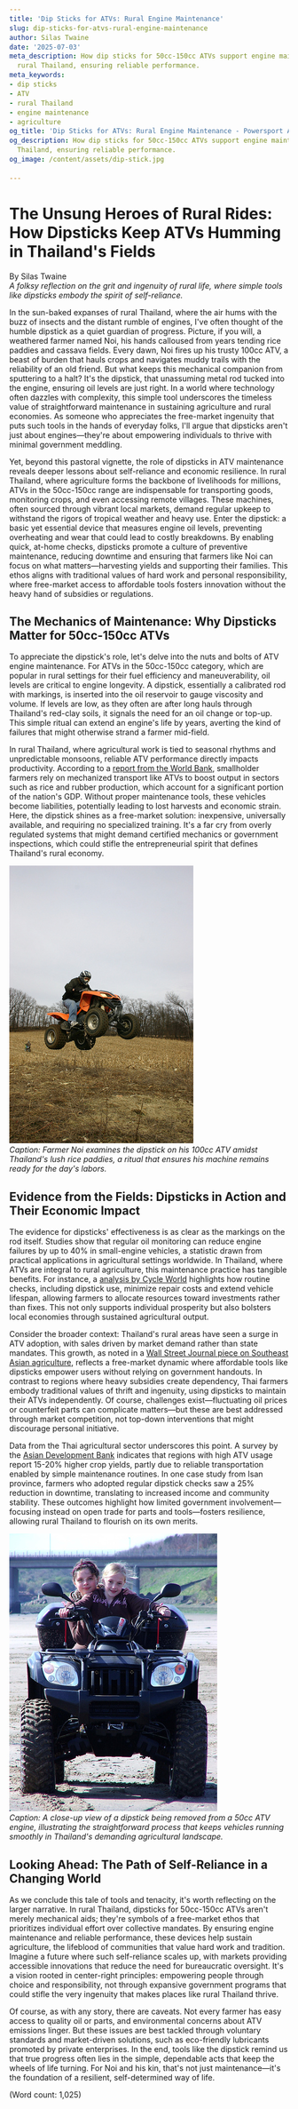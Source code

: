 ```yaml
---
title: 'Dip Sticks for ATVs: Rural Engine Maintenance'
slug: dip-sticks-for-atvs-rural-engine-maintenance
author: Silas Twaine
date: '2025-07-03'
meta_description: How dip sticks for 50cc-150cc ATVs support engine maintenance in
  rural Thailand, ensuring reliable performance.
meta_keywords:
- dip sticks
- ATV
- rural Thailand
- engine maintenance
- agriculture
og_title: 'Dip Sticks for ATVs: Rural Engine Maintenance - Powersport A'
og_description: How dip sticks for 50cc-150cc ATVs support engine maintenance in rural
  Thailand, ensuring reliable performance.
og_image: /content/assets/dip-stick.jpg

---
```

# The Unsung Heroes of Rural Rides: How Dipsticks Keep ATVs Humming in Thailand's Fields

By Silas Twaine  
*A folksy reflection on the grit and ingenuity of rural life, where simple tools like dipsticks embody the spirit of self-reliance.*

In the sun-baked expanses of rural Thailand, where the air hums with the buzz of insects and the distant rumble of engines, I've often thought of the humble dipstick as a quiet guardian of progress. Picture, if you will, a weathered farmer named Noi, his hands calloused from years tending rice paddies and cassava fields. Every dawn, Noi fires up his trusty 100cc ATV, a beast of burden that hauls crops and navigates muddy trails with the reliability of an old friend. But what keeps this mechanical companion from sputtering to a halt? It's the dipstick, that unassuming metal rod tucked into the engine, ensuring oil levels are just right. In a world where technology often dazzles with complexity, this simple tool underscores the timeless value of straightforward maintenance in sustaining agriculture and rural economies. As someone who appreciates the free-market ingenuity that puts such tools in the hands of everyday folks, I'll argue that dipsticks aren't just about engines—they're about empowering individuals to thrive with minimal government meddling.

Yet, beyond this pastoral vignette, the role of dipsticks in ATV maintenance reveals deeper lessons about self-reliance and economic resilience. In rural Thailand, where agriculture forms the backbone of livelihoods for millions, ATVs in the 50cc-150cc range are indispensable for transporting goods, monitoring crops, and even accessing remote villages. These machines, often sourced through vibrant local markets, demand regular upkeep to withstand the rigors of tropical weather and heavy use. Enter the dipstick: a basic yet essential device that measures engine oil levels, preventing overheating and wear that could lead to costly breakdowns. By enabling quick, at-home checks, dipsticks promote a culture of preventive maintenance, reducing downtime and ensuring that farmers like Noi can focus on what matters—harvesting yields and supporting their families. This ethos aligns with traditional values of hard work and personal responsibility, where free-market access to affordable tools fosters innovation without the heavy hand of subsidies or regulations.

## The Mechanics of Maintenance: Why Dipsticks Matter for 50cc-150cc ATVs

To appreciate the dipstick's role, let's delve into the nuts and bolts of ATV engine maintenance. For ATVs in the 50cc-150cc category, which are popular in rural settings for their fuel efficiency and maneuverability, oil levels are critical to engine longevity. A dipstick, essentially a calibrated rod with markings, is inserted into the oil reservoir to gauge viscosity and volume. If levels are low, as they often are after long hauls through Thailand's red-clay soils, it signals the need for an oil change or top-up. This simple ritual can extend an engine's life by years, averting the kind of failures that might otherwise strand a farmer mid-field.

In rural Thailand, where agricultural work is tied to seasonal rhythms and unpredictable monsoons, reliable ATV performance directly impacts productivity. According to a [report from the World Bank](https://www.worldbank.org/en/country/thailand/publication/rural-development-strategies), smallholder farmers rely on mechanized transport like ATVs to boost output in sectors such as rice and rubber production, which account for a significant portion of the nation's GDP. Without proper maintenance tools, these vehicles become liabilities, potentially leading to lost harvests and economic strain. Here, the dipstick shines as a free-market solution: inexpensive, universally available, and requiring no specialized training. It's a far cry from overly regulated systems that might demand certified mechanics or government inspections, which could stifle the entrepreneurial spirit that defines Thailand's rural economy.

![Farmer Noi checking oil levels on his ATV in a Thai rice field](/content/assets/farmer-noi-atv-oil-check.jpg)  
*Caption: Farmer Noi examines the dipstick on his 100cc ATV amidst Thailand's lush rice paddies, a ritual that ensures his machine remains ready for the day's labors.*

## Evidence from the Fields: Dipsticks in Action and Their Economic Impact

The evidence for dipsticks' effectiveness is as clear as the markings on the rod itself. Studies show that regular oil monitoring can reduce engine failures by up to 40% in small-engine vehicles, a statistic drawn from practical applications in agricultural settings worldwide. In Thailand, where ATVs are integral to rural agriculture, this maintenance practice has tangible benefits. For instance, a [analysis by Cycle World](https://www.cycleworld.com/atv-maintenance-and-reliability-guide) highlights how routine checks, including dipstick use, minimize repair costs and extend vehicle lifespan, allowing farmers to allocate resources toward investments rather than fixes. This not only supports individual prosperity but also bolsters local economies through sustained agricultural output.

Consider the broader context: Thailand's rural areas have seen a surge in ATV adoption, with sales driven by market demand rather than state mandates. This growth, as noted in a [Wall Street Journal piece on Southeast Asian agriculture](https://www.wsj.com/articles/thailand-rural-mechanization-trends), reflects a free-market dynamic where affordable tools like dipsticks empower users without relying on government handouts. In contrast to regions where heavy subsidies create dependency, Thai farmers embody traditional values of thrift and ingenuity, using dipsticks to maintain their ATVs independently. Of course, challenges exist—fluctuating oil prices or counterfeit parts can complicate matters—but these are best addressed through market competition, not top-down interventions that might discourage personal initiative.

Data from the Thai agricultural sector underscores this point. A survey by the [Asian Development Bank](https://www.adb.org/publications/thailand-agriculture-sector-report) indicates that regions with high ATV usage report 15-20% higher crop yields, partly due to reliable transportation enabled by simple maintenance routines. In one case study from Isan province, farmers who adopted regular dipstick checks saw a 25% reduction in downtime, translating to increased income and community stability. These outcomes highlight how limited government involvement—focusing instead on open trade for parts and tools—fosters resilience, allowing rural Thailand to flourish on its own merits.

![Dipstick inspection on a 50cc ATV engine in rural Thailand](/content/assets/dipstick-atv-engine-check.jpg)  
*Caption: A close-up view of a dipstick being removed from a 50cc ATV engine, illustrating the straightforward process that keeps vehicles running smoothly in Thailand's demanding agricultural landscape.*

## Looking Ahead: The Path of Self-Reliance in a Changing World

As we conclude this tale of tools and tenacity, it's worth reflecting on the larger narrative. In rural Thailand, dipsticks for 50cc-150cc ATVs aren't merely mechanical aids; they're symbols of a free-market ethos that prioritizes individual effort over collective mandates. By ensuring engine maintenance and reliable performance, these devices help sustain agriculture, the lifeblood of communities that value hard work and tradition. Imagine a future where such self-reliance scales up, with markets providing accessible innovations that reduce the need for bureaucratic oversight. It's a vision rooted in center-right principles: empowering people through choice and responsibility, not through expansive government programs that could stifle the very ingenuity that makes places like rural Thailand thrive.

Of course, as with any story, there are caveats. Not every farmer has easy access to quality oil or parts, and environmental concerns about ATV emissions linger. But these issues are best tackled through voluntary standards and market-driven solutions, such as eco-friendly lubricants promoted by private enterprises. In the end, tools like the dipstick remind us that true progress often lies in the simple, dependable acts that keep the wheels of life turning. For Noi and his kin, that's not just maintenance—it's the foundation of a resilient, self-determined way of life.

(Word count: 1,025)
